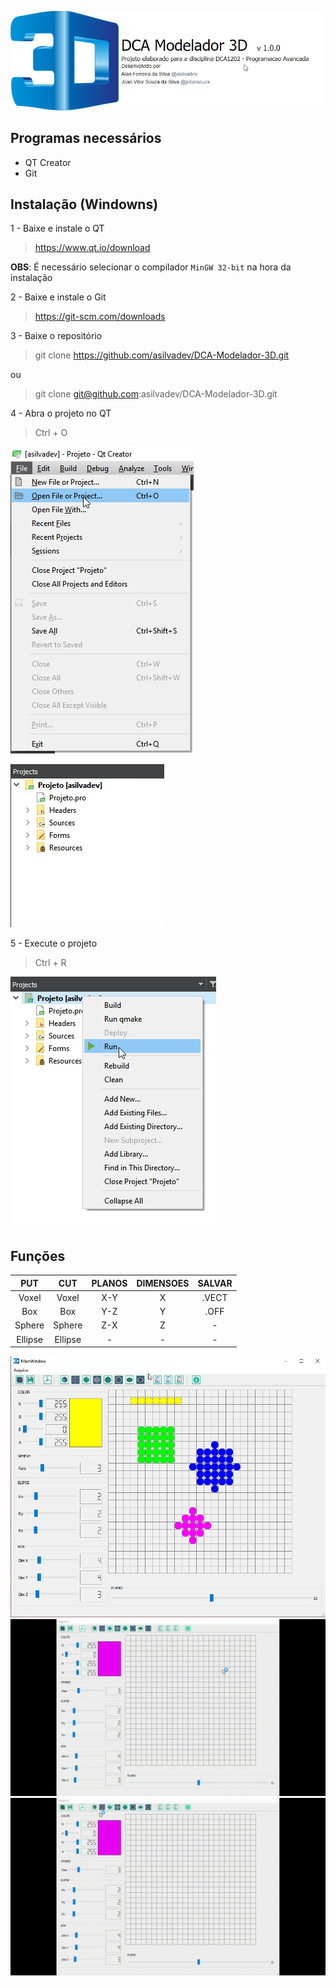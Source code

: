 ![top](img/top.jpg)
## Programas necessários
- QT Creator
- Git 

## Instalação (Windowns)

1 - Baixe e instale o QT
> https://www.qt.io/download

**OBS**: É necessário selecionar o compilador `MinGW 32-bit` na hora da instalação

2 - Baixe e instale o Git 
> https://git-scm.com/downloads

3 - Baixe o repositório 

>  git clone https://github.com/asilvadev/DCA-Modelador-3D.git

ou

> git clone git@github.com:asilvadev/DCA-Modelador-3D.git

4 - Abra o projeto no QT
> Ctrl + O

![abrir](img/abrir.jpg)


![proj](img/proj.jpg)

5 - Execute o projeto
> Ctrl + R

![run](img/run.jpg)


## Funções

|   PUT   |   CUT   | PLANOS | DIMENSOES | SALVAR |
| :-----: | :-----: | :----: | :-------: | :----: |
|  Voxel  |  Voxel  |  X-Y   |     X     | .VECT  |
|   Box   |   Box   |  Y-Z   |     Y     |  .OFF  |
| Sphere  | Sphere  |  Z-X   |     Z     |   -    |
| Ellipse | Ellipse |   -    |     -     |   -    |

![modelador](img/3dfg.jpg)
![voxel](img/voxel.gif)
![dim](img/dim.gif)



